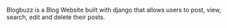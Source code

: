 Blogbuzz is a Blog Website built with django that allows users to post, view, search, edit and delete their posts.
